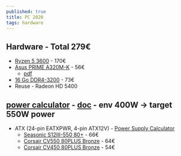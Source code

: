 ```yaml
---
published: true
title: PC 2020
tags: hardware
---
```

## Hardware - Total 279€
- [Ryzen 5 3600](https://fr.alternate.be/AMD/Ryzen-5-3600-socket-AM4-Processeur/html/product/1553392?event=search) - 170€
- [Asus PRIME A320M-K](https://www.amazon.fr/gp/product/B06Y6GDYD4/ref=ox_sc_act_title_1?smid=A1X6FK5RDHNB96&psc=1) - 56€
	- [pdf](https://images-eu.ssl-images-amazon.com/images/I/B1uz9P-26gS.pdf)
- [16 Go DDR4-3200](https://fr.alternate.be/Corsair/16-Go-DDR4-3200-Kit-M%C3%A9moire/html/product/1220684?) - 73€
- Reuse - Radeon HD 5400 

## [power calculator](https://www.bequiet.com/fr/psucalculator/) - [doc](https://www.commentcamarche.net/faq/11133-comment-choisir-son-alimentation-pc) - env 400W -> target 550W power
- ATX (24-pin EATXPWR, 4-pin ATX12V) - [Power Supply Calculator](https://outervision.com/b/YQnOrb)
	- [Seasonic S12III-550 80+](https://www.ldlc.com/fiche/PB00272595.html) - 66€
    - [Corsair CV550 80PLUS Bronze](https://www.ldlc.com/fiche/PB00313685.html) - 64€
    - [Corsair CV450 80PLUS Bronze](https://www.ldlc.com/fiche/PB00313686.html) - 54€